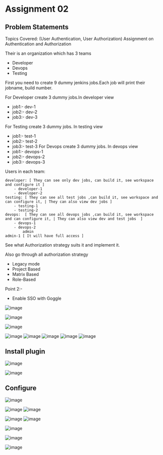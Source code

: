 #   Assignment 02

##  Problem Statements

Topics Covered:  (User Authentication, User Authorization)
Assignment on Authentication and Authorization

Their is an organization which has 3 teams
- Developer
- Devops
- Testing

First you need to create 9 dummy jenkins jobs.Each job will print their jobname, build number.

For Developer create 3 dummy jobs.In developer view
-    job1:- dev-1
-    job2:- dev-2
-    job3:- dev-3

For Testing create 3 dummy jobs. In testing view
-    job1:- test-1
-    job2:- test-2
-    job3:- test-3
For Devops create 3 dummy jobs. In devops view
-    job1:- devops-1
-    job2:- devops-2
-    job3:- devops-3
        
Users in each team: 
    
    developer: [ They can see only dev jobs, can build it, see workspace and configure it ]
        - developer-1 
        - developer-2 
    testing: [ They can see all test jobs ,can build it, see workspace and can configure it, | They can also view dev jobs ]
        - testing-1 
        - testing-2 
    devops:  [ They can see all devops jobs ,can build it, see workspace and can configure it, | They can also view dev and test jobs  ]
        - devops-1 
        - devops-2
            admin
    admin-1 [ It will have full access ]

See what Authorization strategy suits it and implement it.

Also go through all authorization strategy
-   Legacy mode
-   Project Based
-   Matrix Based
-   Role-Based

Point 2:-
-   Enable SSO with Goggle


![image](https://github.com/Kiran-dehlikar/test/assets/104997588/4ba43855-11e5-44c1-906b-4f5331b44874)

![image](https://github.com/Kiran-dehlikar/test/assets/104997588/0685ba46-3daa-4ef6-bdf1-fcf70f124946)

![image](https://github.com/Kiran-dehlikar/test/assets/104997588/5b891cdf-be36-4b44-9a0f-e3b70a34de55)

![image](https://github.com/Kiran-dehlikar/test/assets/104997588/56fb1e15-4c9d-450b-8099-453d76cfea0b)
![image](https://github.com/Kiran-dehlikar/test/assets/104997588/00feb1ca-e33c-485e-8d8f-31fede022b1a)
![image](https://github.com/Kiran-dehlikar/test/assets/104997588/eb3151c9-0af9-487e-849c-962013b791b3)
![image](https://github.com/Kiran-dehlikar/test/assets/104997588/6748db36-85b8-478a-b0dd-633276d90d4d)
![image](https://github.com/Kiran-dehlikar/test/assets/104997588/ebf05385-845a-496b-8bc4-03b6557d2174)

## Install plugin
![image](https://github.com/Kiran-dehlikar/test/assets/104997588/6bde33d5-cb8e-4ee0-8815-4881263111de)

![image](https://github.com/Kiran-dehlikar/test/assets/104997588/6b9206d6-e7f6-44cd-b0e4-369d3640527d)

## Configure
![image](https://github.com/Kiran-dehlikar/test/assets/104997588/aa6921cf-9e4e-43d3-9f0c-ef8f310aaba5)

![image](https://github.com/Kiran-dehlikar/test/assets/104997588/35d78937-f691-449c-aba4-3a6f4aab976e)
![image](https://github.com/Kiran-dehlikar/test/assets/104997588/c705cd23-58a4-4af1-a5c0-11035cf9722b)


![image](https://github.com/Kiran-dehlikar/test/assets/104997588/ae81d251-a17d-4153-af6f-e31ae08b4c6d)
![image](https://github.com/Kiran-dehlikar/test/assets/104997588/7ea07783-c30e-4ae7-aef7-49579981be49)


![image](https://github.com/Kiran-dehlikar/test/assets/104997588/43aeb134-0e85-4fee-9da0-6d2390b97fec)

![image](https://github.com/Kiran-dehlikar/test/assets/104997588/939cdcc9-bcd1-4837-b0e2-0c8ccc957176)

![image](https://github.com/Kiran-dehlikar/test/assets/104997588/2d7aaffd-08a4-4e87-a0b1-4996bf6aed49)




